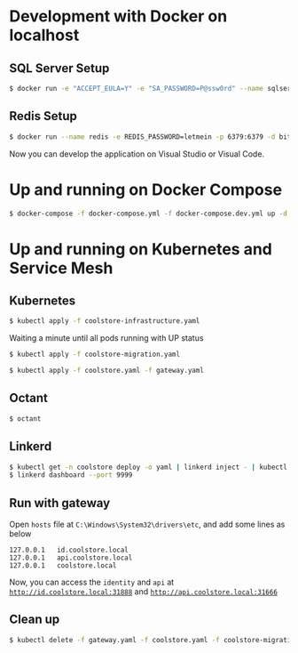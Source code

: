 # Development with Docker on localhost

## SQL Server Setup

```bash
$ docker run -e "ACCEPT_EULA=Y" -e "SA_PASSWORD=P@ssw0rd" --name sqlserver -p 1401:1433 -d mcr.microsoft.com/mssql/server:2017-latest
```

## Redis Setup

```bash
$ docker run --name redis -e REDIS_PASSWORD=letmein -p 6379:6379 -d bitnami/redis:5.0.5-debian-9-r124
```

Now you can develop the application on Visual Studio or Visual Code.

# Up and running on Docker Compose

```bash
$ docker-compose -f docker-compose.yml -f docker-compose.dev.yml up -d
```

# Up and running on Kubernetes and Service Mesh

## Kubernetes

```bash
$ kubectl apply -f coolstore-infrastructure.yaml
```

Waiting a minute until all pods running with UP status

```bash
$ kubectl apply -f coolstore-migration.yaml
```

```bash
$ kubectl apply -f coolstore.yaml -f gateway.yaml
```

## Octant

```bash
$ octant
```

## Linkerd

```bash
$ kubectl get -n coolstore deploy -o yaml | linkerd inject - | kubectl apply -f -
$ linkerd dashboard --port 9999
```

## Run with gateway

Open `hosts` file at `C:\Windows\System32\drivers\etc`, and add some lines as below

```
127.0.0.1	id.coolstore.local
127.0.0.1	api.coolstore.local
127.0.0.1	coolstore.local
```

Now, you can access the `identity` and `api` at [`http://id.coolstore.local:31888`](http://id.coolstore.local:31888) and [`http://api.coolstore.local:31666`](http://api.coolstore.local:31666)

## Clean up

```bash
$ kubectl delete -f gateway.yaml -f coolstore.yaml -f coolstore-migration.yaml -f coolstore-infrastructure.yaml
```
